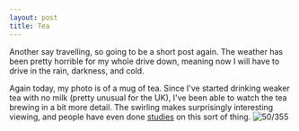```yaml
---
layout: post
title: Tea
---
```


Another say travelling, so going to be a short post again. The weather has been pretty horrible for my whole drive down, meaning now I will have to drive in the rain, darkness, and cold. 
<!---break---> 

Again today, my photo is of a mug of tea. Since I've started drinking weaker tea with no milk (pretty unusual for the UK), I've been able to watch the tea brewing in a bit more detail. The swirling makes surprisingly interesting viewing, and people have even done [studies](https://www.researchgate.net/publication/251287008_Kinetics_and_thermodynamics_of_tea_cream_formation_A_colloidal_approach) on this sort of thing. 
![50/355](http://media.humanboring.net/photos/2016-02-19.jpg)
